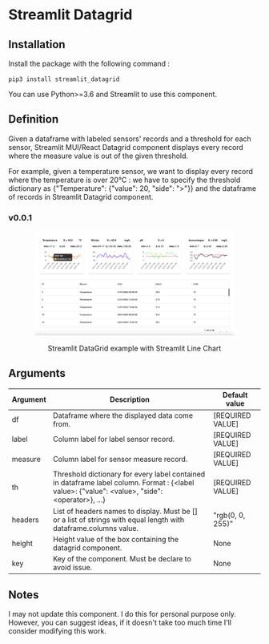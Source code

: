 # Streamlit Datagrid

## Installation

Install the package with the following command :
```
pip3 install streamlit_datagrid
```
You can use Python>=3.6 and Streamlit to use this component.

## Definition

Given a dataframe with labeled sensors' records and a threshold for each sensor, Streamlit MUI/React Datagrid component displays every record where the measure value is out of the given threshold.

For example, given a temperature sensor, we want to display every record where the temperature is over 20°C : we have to specify the threshold dictionary as {"Temperature": {"value": 20, "side": ">"}} and the dataframe of records in Streamlit Datagrid component.

### v0.0.1

<div style='text-align: center;'>
    <img alt="example" src="static/v0.0.1.png" width=400>
    <p>Streamlit DataGrid example with Streamlit Line Chart</p>
</div>

## Arguments

| **Argument** | **Description**                                                                                                                                       | **Default value**   |
|--------------|-------------------------------------------------------------------------------------------------------------------------------------------------------|---------------------|
| df           | Dataframe where the displayed data come from.                                                                                                         | [REQUIRED VALUE]    |
| label        | Column label for label sensor record.                                                                                                                 | [REQUIRED VALUE]    |
| measure      | Column label for sensor measure record.                                                                                                               | [REQUIRED VALUE]    |
| th           | Threshold dictionary for every label contained in dataframe label column. Format : {\<label value\>: {"value": \<value\>, "side": \<operator\>}, ...} | [REQUIRED VALUE]    |
| headers      | List of headers names to display. Must be [] or a list of strings with equal length with dataframe.columns value.                                     | "rgb(0, 0, 255)"    |
| height       | Height value of the box containing the datagrid component.                                                                                            | None                |
| key          | Key of the component. Must be declare to avoid issue.                                                                                                 | None                |

## Notes

I may not update this component. I do this for personal purpose only. However, you can suggest ideas, if it doesn't take too much time I'll consider modifying this work.
